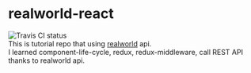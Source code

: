 # realworld-react
![Travis CI status](https://travis-ci.org/Gompangs/GNetServer.svg?branch=master)<br>
This is tutorial repo that using [realworld](https://github.com/gothinkster/realworld) api.<br>
I learned component-life-cycle, redux, redux-middleware, call REST API thanks to realworld api.

